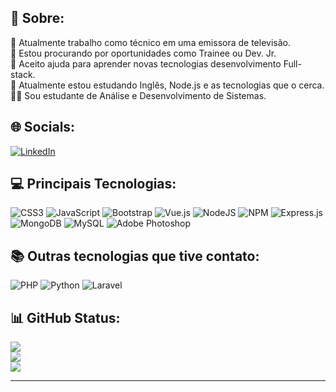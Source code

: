 ## 💫 Sobre:
🔭 Atualmente trabalho como técnico em uma emissora de televisão.<br>👯 Estou procurando por oportunidades como Trainee ou Dev. Jr.<br>🤝 Aceito ajuda para aprender novas tecnologias desenvolvimento Full-stack.<br>🌱 Atualmente estou estudando Inglês, Node.js e as tecnologias que o cerca.<br>👨‍🎓 Sou estudante de Análise e Desenvolvimento de Sistemas.<br>


## 🌐 Socials:
[![LinkedIn](https://img.shields.io/badge/LinkedIn-%230077B5.svg?logo=linkedin&logoColor=white)](https://linkedin.com/in/https://www.linkedin.com/in/junkertiago/) 

## 💻 Principais Tecnologias:
![CSS3](https://img.shields.io/badge/css3-%231572B6.svg?style=for-the-badge&logo=css3&logoColor=white) ![JavaScript](https://img.shields.io/badge/javascript-%23323330.svg?style=for-the-badge&logo=javascript&logoColor=%23F7DF1E) ![Bootstrap](https://img.shields.io/badge/bootstrap-%23563D7C.svg?style=for-the-badge&logo=bootstrap&logoColor=white) ![Vue.js](https://img.shields.io/badge/vuejs-%2335495e.svg?style=for-the-badge&logo=vuedotjs&logoColor=%234FC08D) ![NodeJS](https://img.shields.io/badge/node.js-6DA55F?style=for-the-badge&logo=node.js&logoColor=white) ![NPM](https://img.shields.io/badge/NPM-%23000000.svg?style=for-the-badge&logo=npm&logoColor=white) ![Express.js](https://img.shields.io/badge/express.js-%23404d59.svg?style=for-the-badge&logo=express&logoColor=%2361DAFB) ![MongoDB](https://img.shields.io/badge/MongoDB-%234ea94b.svg?style=for-the-badge&logo=mongodb&logoColor=white) ![MySQL](https://img.shields.io/badge/mysql-%2300f.svg?style=for-the-badge&logo=mysql&logoColor=white) ![Adobe Photoshop](https://img.shields.io/badge/adobephotoshop-%2331A8FF.svg?style=for-the-badge&logo=adobephotoshop&logoColor=white)

## 📚 Outras tecnologias que tive contato:
![PHP](https://img.shields.io/badge/php-%23777BB4.svg?style=for-the-badge&logo=php&logoColor=white) ![Python](https://img.shields.io/badge/python-3670A0?style=for-the-badge&logo=python&logoColor=ffdd54) ![Laravel](https://img.shields.io/badge/laravel-%23FF2D20.svg?style=for-the-badge&logo=laravel&logoColor=white) 

## 📊 GitHub Status:
![](https://github-readme-stats.vercel.app/api?username=tiagojunker&theme=vue-dark&hide_border=true&include_all_commits=false&count_private=true)<br/>
![](https://github-readme-streak-stats.herokuapp.com/?user=tiagojunker&theme=vue-dark&hide_border=true)<br/>
![](https://github-readme-stats.vercel.app/api/top-langs/?username=tiagojunker&theme=vue-dark&hide_border=true&include_all_commits=false&count_private=true&layout=compact)
<hr>
